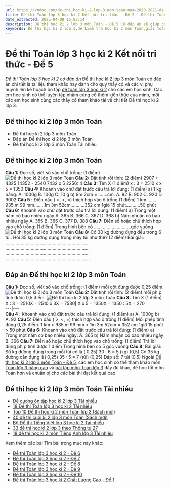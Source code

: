 ```yaml
---
url: https://vndoc.com/de-thi-hoc-ki-2-lop-3-mon-toan-nam-2020-2021-de-5-230245
title: Đề thi Toán lớp 3 học kì 2 Kết nối tri thức - Đề 5 - Đề thi Toán lớp 3 học kì 2 có đáp án - VnDoc.com
date_extracted: 2025-04-08 15:02:14
description: Đề thi học kì 2 lớp 3 môn Toán - Đề 5 Có đáp án sẽ giúp các bạn chuẩn bị tốt cho kì thi cuối học kì 2 môn Toán lớp 3 sắp tới.
keywords: Đề thi học kì 2 lớp 3,đề kiểm tra học kì 2 môn Toán,giải toán lớp 3 kì 2,Đề kiểm tra học kì 2 môn Toán lớp 3,Đề kiểm tra môn Toán,Đề kiểm tra học kì,Đề kiểm tra cuối kì,Đề kiểm tra môn Toán lớp 3,Đề kiểm tra học kì 2 toán 3,đề thi học kì 2 toán 3,đề thi kì 2 lớp 3,đề toán lớp 3 học kì 2,đề toán lớp 3 học kỳ 2,de thi toan lop 3 hoc ki 2,bài tập toán lớp 3 học kỳ 2,toán lớp 3 học kì 2,đề thi học kì 2 lớp 3 môn Toán,đề thi Toán lớp 3,đề thi toán lớp 3 học kì 2
---
```


# Đề thi Toán lớp 3 học kì 2 Kết nối tri thức - Đề 5
 _Đề thi Toán lớp 3 học kì 2 có đáp án_
[Đề thi học kì 2 lớp 3 môn Toán](<https://vndoc.com/de-thi-hoc-ki-2-lop-3-mon-toan>) có đáp án chi tiết là tài liệu tham khảo hay dành cho quý thầy cô và các vị phụ huynh lên kế hoạch ôn tập [đề toán lớp 3 học kì 2](<https://vndoc.com/de-thi-hoc-ki-2-lop3>) cho các em học sinh. Các em học sinh có thể luyện tập nhằm củng cố thêm kiến thức của mình, mời các em học sinh cùng các thầy cô tham khảo tải về chi tiết Đề thi học kì 2 lớp 3.
## Đề thi học kì 2 lớp 3 môn Toán
  * Đề thi học kì 2 lớp 3 môn Toán
  * Đáp án Đề thi học kì 2 lớp 3 môn Toán
  * Đề thi học kì 2 lớp 3 môn Toán Tải nhiều

## Đề thi học kì 2 lớp 3 môn Toán
**Câu 1:** Đọc số, viết số vào chỗ trống: \(1 điểm\)
![Đề thi học kì 2 lớp 3 môn Toán](https://i.vdoc.vn/data/image/2021/04/12/Toan-lop-3-8.png)
**Câu 2:** Đặt tính rồi tính: \(2 điểm\)
2907 + 4325
14352 - 2540
7432 x 5
2256: 4
**Câu 3:** Tìm X \(1 điểm\)
x : 3 = 2510
x x 5 = 1350
**Câu 4:** Khoanh vào chữ đặt trước câu trả lời đúng: \(1 điểm\)
a\) 1 kg bằng:
A. 1000g
B. 100g
C. 10 g
b\) 9m 2cm = .......cm.
A. 92
B. 902
C. 920
D. 9002
**Câu 5** : Điền dấu \( >, <, =\) thích hợp vào ô trống \(1 điểm\)
1 km ........ 935 m
99 mm........1m
3m 52cm...........352 cm
1giờ 15 phút...........50 phút
**Câu 6:** Khoanh vào chữ đặt trước câu trả lời đúng: \(1 điểm\)
a\) Trong một năm có bao nhiêu ngày
A. 365
B. 366
C. 367
D. 368
b\) Năm nhuận có bao nhiêu ngày
A. 355
B. 366
C. 377
D. 388
**Câu 7:** Điền số hoặc chữ thích hợp vào chỗ trống: \(1 điểm\)
Trong hình bên có ………………………..góc vuông
![Đề thi học kì 2 lớp 3 môn Toán](https://i.vdoc.vn/data/image/2021/04/12/toan-llop-3-9.png)
**Câu 8:** Có 30 kg đường đựng đều trong 6 túi. Hỏi 35 kg đường đựng trong mấy túi như thế? \(2 điểm\)
Bài giải:
…………………………………………………………
…………………………………………………………
…………………………………………………………
………………………………………………………….
## Đáp án Đề thi học kì 2 lớp 3 môn Toán
**Câu 1:** Đọc số, viết số vào chỗ trống: \(1 điểm\) mỗi cột đúng được 0,25 điểm.
![Đề thi học kì 2 lớp 3 môn Toán](https://i.vdoc.vn/data/image/2021/04/12/Toan-lop-3-10.png)
**Câu 2:** Đặt tính rồi tính: \(2 điểm\) mỗi ph p tính được 0,5 điểm.
![Đề thi học kì 2 lớp 3 môn Toán](https://i.vdoc.vn/data/image/2021/04/12/Toan-lop-3-11.png)
**Câu 3:** Tìm X \(1 điểm\)
X : 3 = 2510X = 2510 x 3X = 7530| X x 5 = 1350X = 1350 : 5X = 270  
---|---  
**Câu 4** : Khoanh vào chữ đặt trước câu trả lời đúng: \(1 điểm\)
a\) A. 1000g
b\) A. 92
**Câu 5:** Điền dấu \( >, <, =\) thích hợp vào ô trống \(1 điểm\) Mỗi phép tính đúng 0,25 điểm.
1 km > 935 m
99 mm < 1m
3m 52cm = 352 cm
1giờ 15 phút > 50 phút
**Câu 6:** Khoanh vào chữ đặt trước câu trả lời đúng: \(1 điểm\)
a\) Trong một năm có bao nhiêu ngày: A. 365
b\) Năm nhuận có bao nhiêu ngày B. 366
**Câu 7:** Điền số hoặc chữ thích hợp vào chỗ trống: \(1 điểm\) Trả lời đúng ph p tính được 1 điểm
Trong hình bên có 5 góc vuông
**Câu 8:**
Bài giải:
Số kg đường đựng trong mỗi túi có là \( 0,25\)
30 : 6 = 5 \(kg\) \(0,5\)
Có 35 kg đường cần đựng là\( 0,25\)
35 : 5 = 7 \(túi\) \(0,25\)
Đáp số: 7 túi \(0,5\)
Ngoài [Đề thi học kì 2 lớp 3 môn Toán - Đề 5](<https://vndoc.com/de-thi-hoc-ki-2-lop-3-mon-toan-nam-2020-2021-de-5-230245>), các em học sinh có thể tham khảo môn [Toán lớp 3 nâng cao](<https://vndoc.com/toan-lop-3-nang-cao>) và [bài tập môn Toán lớp 3](<https://vndoc.com/giai-toan-lop3>) đầy đủ khác, để học tốt môn Toán hơn và chuẩn bị cho các bài thi đạt kết quả cao.
## Đề thi học kì 2 lớp 3 môn Toán Tải nhiều
  * [Đề cương ôn tập học kì 2 lớp 3 Tải nhiều](<https://vndoc.com/de-cuong-on-tap-hoc-ki-2-lop-3-nam-2020-2021-230036>)
  * [18 Đề thi Toán lớp 3 học kì 2 Tải nhiều](<https://vndoc.com/de-kiem-tra-hoc-ki-ii-mon-toan-lop-3-58031>)
  * [Top 10 Đề thi học kì 2 môn Toán lớp 3 \(Sách mới\)](<https://vndoc.com/de-thi-hoc-ki-2-mon-toan-lop-3-nam-2019-co-dap-an-169955>)
  * [40 đề thi cuối kì 2 lớp 3 môn Toán \(Sách mới\)](<https://vndoc.com/bo-de-on-tap-cuoi-nam-toan-lop-3-88567>)
  * [Bộ Đề thi Tiếng Việt lớp 3 học kì 2 Tải nhiều](<https://vndoc.com/8-de-on-tap-hoc-ki-2-mon-tieng-viet-lop-3-88851>)
  * [33 đề thi học kì 2 lớp 3 theo Thông tư 27](<https://vndoc.com/bo-de-thi-hoc-ki-2-lop-3-nam-2017-2018-theo-thong-tu-22-6395>)
  * [18 đề thi học kì 2 môn Tiếng Anh lớp 3 Tải nhiều](<https://vndoc.com/15-de-thi-hoc-ky-2-mon-tieng-anh-lop-3-co-dap-an-122272>)

Xem thêm các bài Tìm bài trong mục này khác:
  * [Đề thi Toán lớp 3 học kì 2 - Đề 6](</de-thi-toan-lop-3-hoc-ki-2-ket-noi-tri-thuc-de-6-318482>)
  * [Đề thi Toán lớp 3 học kì 2 - Đề 7](</de-thi-toan-lop-3-hoc-ki-2-ket-noi-tri-thuc-de-7-318484>)
  * [Đề thi Toán lớp 3 học kì 2 - Đề 8](</de-thi-toan-lop-3-hoc-ki-2-ket-noi-tri-thuc-de-8-318488>)
  * [Đề thi Toán lớp 3 học kì 2 - Đề 9](</de-thi-hoc-ki-2-mon-toan-lop-3-de-9-167601>)
  * [Đề thi Toán lớp 3 học kì 2 - Đề 10](</de-thi-hoc-ki-2-mon-toan-lop-3-de-10-167603>)
  * [Đề thi Toán lớp 3 học kì 2 Chất Lượng Cao - Đề 1](</de-thi-hoc-ki-2-lop-3-mon-toan-ket-noi-tri-thuc-de-so-1-318033>)

